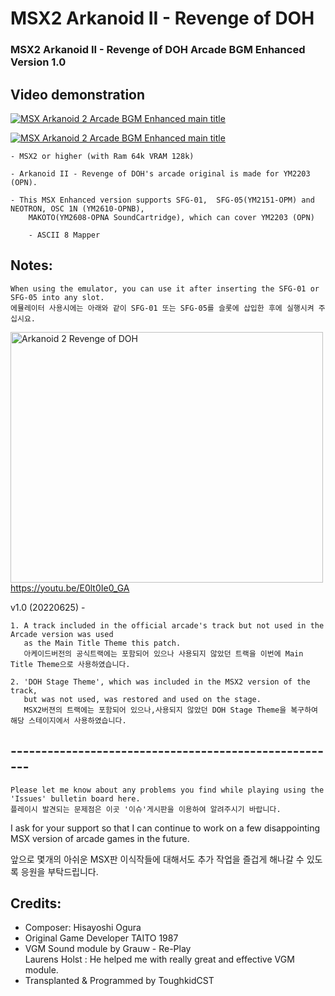 # MSX2 Arkanoid II - Revenge of DOH
### MSX2 Arkanoid II - Revenge of DOH Arcade BGM Enhanced Version 1.0


## Video demonstration

[![MSX Arkanoid 2 Arcade BGM Enhanced main title](https://yt-embed.herokuapp.com/embed?v=E0lt0Ie0_GA)](https://www.youtube.com/watch?v=E0lt0Ie0_GA "MSX Arkanoid 2 Arcade BGM Enhanced main title ")

[![MSX Arkanoid 2 Arcade BGM Enhanced main title](https://yt-embed.herokuapp.com/embed?v=lZf2j9udsEM)](https://www.youtube.com/watch?v=lZf2j9udsEM "MSX Arkanoid 2 Arcade BGM Enhanced main title ")



	- MSX2 or higher (with Ram 64k VRAM 128k) 
 
	- Arkanoid II - Revenge of DOH's arcade original is made for YM2203 (OPN).

	- This MSX Enhanced version supports SFG-01,  SFG-05(YM2151-OPM) and NEOTRON, OSC 1N (YM2610-OPNB), 
		MAKOTO(YM2608-OPNA SoundCartridge), which can cover YM2203 (OPN)

        - ASCII 8 Mapper



## Notes:

	When using the emulator, you can use it after inserting the SFG-01 or SFG-05 into any slot.
	에뮬레이터 사용시에는 아래와 같이 SFG-01 또는 SFG-05를 슬롯에 삽입한 후에 실행시켜 주십시요. 

<a data-flickr-embed="true" href="https://youtu.be/E0lt0Ie0_GA" title="Arkanoid 2 Revenge of DOH"><img src="https://live.staticflickr.com/65535/52169917790_79afc1e92e.jpg" width="500" height="401" alt="Arkanoid 2 Revenge of DOH"></a> https://youtu.be/E0lt0Ie0_GA
    
   
v1.0 (20220625) -
   	
	1. A track included in the official arcade's track but not used in the Arcade version was used 
	   as the Main Title Theme this patch.
	   아케이드버전의 공식트랙에는 포함되어 있으나 사용되지 않았던 트랙을 이번에 Main Title Theme으로 사용하였습니다. 
	
	2. 'DOH Stage Theme', which was included in the MSX2 version of the track, 
	   but was not used, was restored and used on the stage.
	   MSX2버젼의 트랙에는 포함되어 있으나,사용되지 않았던 DOH Stage Theme을 복구하여 해당 스테이지에서 사용하였습니다. 
	

## ------------------------------------------------------
  
  
    Please let me know about any problems you find while playing using the 'Issues' bulletin board here.
    플레이시 발견되는 문제점은 이곳 '이슈'게시판을 이용하여 알려주시기 바랍니다. 
    
    
I ask for your support so that 
            I can continue to work on a few disappointing MSX version of arcade games in the future.

앞으로 몇개의 아쉬운 MSX판 이식작들에 대해서도 추가 작업을 즐겁게 해나갈 수 있도록 응원을 부탁드립니다. 


## Credits:

- Composer: Hisayoshi Ogura
- Original Game Developer TAITO 1987
- VGM Sound module by Grauw - Re-Play                           
  Laurens Holst : He helped me with really great and effective VGM module.
- Transplanted & Programmed by ToughkidCST 
